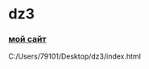# dz3
### [мой сайт](file:///C:/Users/79101/Desktop/dz3/index.html)
C:/Users/79101/Desktop/dz3/index.html
